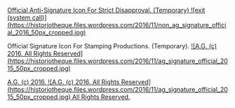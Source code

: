 [Official Anti-Signature Icon For Strict Disapproval. (Temporary)
![exit (system call)]
(https://historiotheque.files.wordpress.com/2016/11/non_ag_signature_official_2016_50px_cropped.jpg)](https://en.wikipedia.org/wiki/Boundary_marker)

Official Signature Icon For Stamping Productions. (Temporary).
[![A.G. (c) 2016. All Rights Reserved]
(https://historiotheque.files.wordpress.com/2016/11/ag_signature_official_2015_50px_cropped.jpg)](http://alexgagnon.com)

[A.G. (c) 2016. ![A.G. (c) 2016. All Rights Reserved]
(https://historiotheque.files.wordpress.com/2016/11/ag_signature_official_2015_50px_cropped.jpg) All Rights Reserved.](http://alexgagnon.com)
